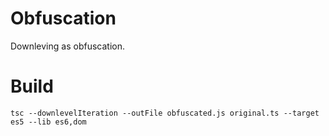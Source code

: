# Obfuscation
Downleving as obfuscation.

# Build
`tsc --downlevelIteration --outFile obfuscated.js original.ts --target es5 --lib es6,dom`

